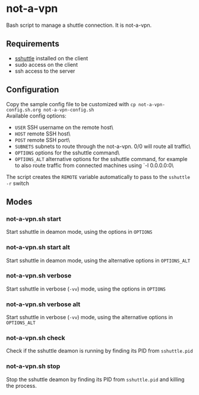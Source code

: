 # not-a-vpn
Bash script to manage a shuttle connection. It is not-a-vpn. 

## Requirements
* [sshuttle](https://github.com/sshuttle/sshuttle) installed on the client
* sudo access on the client
* ssh access to the server

## Configuration
Copy the sample config file to be customized with `cp not-a-vpn-config.sh.org not-a-vpn-config.sh`\
Available config options:

* `USER` SSH username on the remote host\
* `HOST` remote SSH host\
* `POST` remote SSH port\
* `SUBNETS` subnets to route through the not-a-vpn. 0/0 will route all traffic\
* `OPTIONS` options for the sshuttle command\
* `OPTIONS_ALT` alternative options for the sshuttle command, for example to also route traffic from connected machines using `-l 0.0.0.0:0\
 
The script creates the `REMOTE` variable automatically to pass to the `sshuttle -r` switch
 
## Modes
### not-a-vpn.sh start
Start sshuttle in deamon mode, using the options in `OPTIONS`

### not-a-vpn.sh start alt
Start sshuttle in deamon mode, using the alternative options in `OPTIONS_ALT`

### not-a-vpn.sh verbose
Start sshuttle in verbose (`-vv`) mode, using the options in `OPTIONS`

### not-a-vpn.sh verbose alt
Start sshuttle in verbose (`-vv`) mode, using the alternative options in `OPTIONS_ALT`

### not-a-vpn.sh check
Check if the sshuttle deamon is running by finding its PID from `sshuttle.pid`

### not-a-vpn.sh stop
Stop the sshuttle deamon by finding its PID from `sshuttle.pid` and killing the process.


